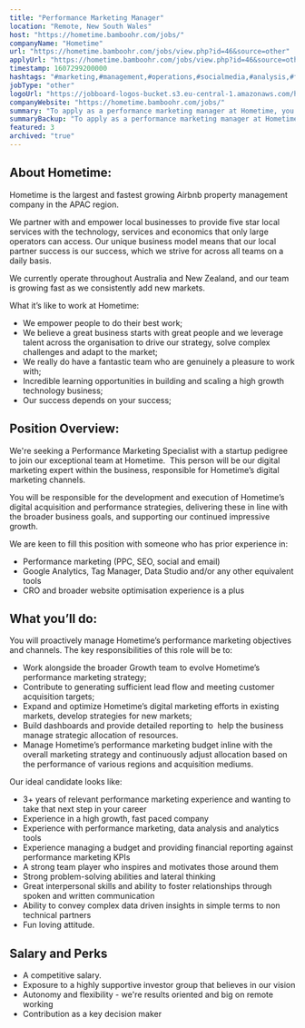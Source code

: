 ```yaml
---
title: "Performance Marketing Manager"
location: "Remote, New South Wales"
host: "https://hometime.bamboohr.com/jobs/"
companyName: "Hometime"
url: "https://hometime.bamboohr.com/jobs/view.php?id=46&source=other"
applyUrl: "https://hometime.bamboohr.com/jobs/view.php?id=46&source=other"
timestamp: 1607299200000
hashtags: "#marketing,#management,#operations,#socialmedia,#analysis,#finance,#optimization"
jobType: "other"
logoUrl: "https://jobboard-logos-bucket.s3.eu-central-1.amazonaws.com/hometime"
companyWebsite: "https://hometime.bamboohr.com/jobs/"
summary: "To apply as a performance marketing manager at Hometime, you preferably need to have 3+ years of relevant performance marketing experience and wanting to take that next step in your career."
summaryBackup: "To apply as a performance marketing manager at Hometime, you preferably need to have some knowledge of: #marketing, #management, #operations."
featured: 3
archived: "true"
---
```


## About Hometime:

Hometime is the largest and fastest growing Airbnb property management company in the APAC region. 

We partner with and empower local businesses to provide five star local services with the technology, services and economics that only large operators can access. Our unique business model means that our local partner success is our success, which we strive for across all teams on a daily basis.

We currently operate throughout Australia and New Zealand, and our team is growing fast as we consistently add new markets. 

What it’s like to work at Hometime:

*   We empower people to do their best work;
*   We believe a great business starts with great people and we leverage talent across the organisation to drive our strategy, solve complex challenges and adapt to the market;
*   We really do have a fantastic team who are genuinely a pleasure to work with;
*   Incredible learning opportunities in building and scaling a high growth technology business;
*   Our success depends on your success;

## Position Overview:

We're seeking a Performance Marketing Specialist with a startup pedigree to join our exceptional team at Hometime.  This person will be our digital marketing expert within the business, responsible for Hometime’s digital marketing channels.

You will be responsible for the development and execution of Hometime’s digital acquisition and performance strategies, delivering these in line with the broader business goals, and supporting our continued impressive growth. 

We are keen to fill this position with someone who has prior experience in:

*   Performance marketing (PPC, SEO, social and email)
*   Google Analytics, Tag Manager, Data Studio and/or any other equivalent tools
*   CRO and broader website optimisation experience is a plus  
    

## What you’ll do:

You will proactively manage Hometime’s performance marketing objectives and channels. The key responsibilities of this role will be to: 

*   Work alongside the broader Growth team to evolve Hometime’s performance marketing strategy;
*   Contribute to generating sufficient lead flow and meeting customer acquisition targets; 
*   Expand and optimize Hometime’s digital marketing efforts in existing markets, develop strategies for new markets;
*   Build dashboards and provide detailed reporting to  help the business manage strategic allocation of resources.
*   Manage Hometime’s performance marketing budget inline with the overall marketing strategy and continuously adjust allocation based on the performance of various regions and acquisition mediums.

Our ideal candidate looks like:

*   3+ years of relevant performance marketing experience and wanting to take that next step in your career
*   Experience in a high growth, fast paced company
*   Experience with performance marketing, data analysis and analytics tools
*   Experience managing a budget and providing financial reporting against performance marketing KPIs
*   A strong team player who inspires and motivates those around them
*   Strong problem-solving abilities and lateral thinking
*   Great interpersonal skills and ability to foster relationships through spoken and written communication
*   Ability to convey complex data driven insights in simple terms to non technical partners
*   Fun loving attitude.

## Salary and Perks

*   A competitive salary.
*   Exposure to a highly supportive investor group that believes in our vision
*   Autonomy and flexibility - we're results oriented and big on remote working
*   Contribution as a key decision maker
